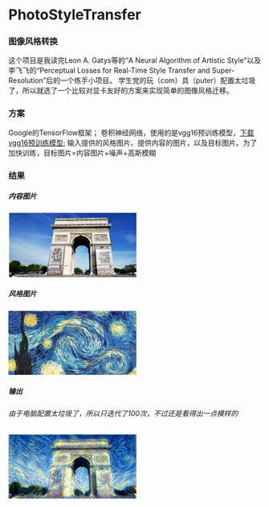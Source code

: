 # PhotoStyleTransfer


### 图像风格转换
这个项目是我读完Leon A. Gatys等的“A Neural Algorithm of Artistic Style”以及李飞飞的“Perceptual Losses for Real-Time Style Transfer and Super-Resolution”后的一个练手小项目。
学生党的玩（com）具（puter）配置太垃圾了，所以就选了一个比较对显卡友好的方案来实现简单的图像风格迁移。

### 方案
Google的TensorFlow框架；
卷积神经网络，使用的是vgg16预训练模型，[下载vgg16预训练模型](https://mega.nz/#!YU1FWJrA!O1ywiCS2IiOlUCtCpI6HTJOMrneN-Qdv3ywQP5poecM);
输入提供的风格图片、提供内容的图片，以及目标图片。为了加快训练，目标图片=内容图片+噪声+高斯模糊

### 结果
##### 内容图片
![content](https://github.com/Ysjshine/PhotoStyleTransfer/blob/master/content.png?raw=true)
##### 风格图片
![style](https://github.com/Ysjshine/PhotoStyleTransfer/blob/master/style.png?raw=true)
##### 输出
###### 由于电脑配置太垃圾了，所以只迭代了100次，不过还是看得出一点模样的
![output](https://github.com/Ysjshine/PhotoStyleTransfer/blob/master/out.png?raw=true)
